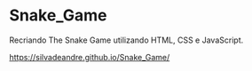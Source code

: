 # Snake_Game
 Recriando The Snake Game utilizando HTML, CSS e JavaScript.
 
https://silvadeandre.github.io/Snake_Game/
